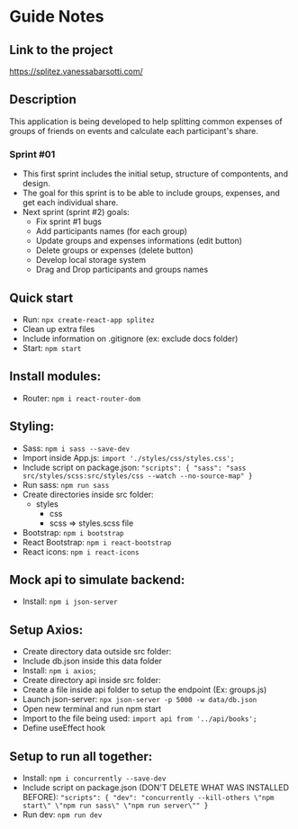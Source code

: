 # Guide Notes

## Link to the project

https://splitez.vanessabarsotti.com/

## Description

This application is being developed to help splitting common expenses of groups of friends on events and calculate each participant's share.

### Sprint #01

- This first sprint includes the initial setup, structure of compontents, and design.
- The goal for this sprint is to be able to include groups, expenses, and get each individual share.
- Next sprint (sprint #2) goals:
  - Fix sprint #1 bugs
  - Add participants names (for each group)
  - Update groups and expenses informations (edit button)
  - Delete groups or expenses (delete button)
  - Develop local storage system
  - Drag and Drop participants and groups names

## Quick start

- Run: `npx create-react-app splitez`
- Clean up extra files
- Include information on .gitignore (ex: exclude docs folder)
- Start: `npm start`

## Install modules:

- Router: `npm i react-router-dom`

## Styling:

- Sass: `npm i sass --save-dev`
- Import inside App.js: `import './styles/css/styles.css';`
- Include script on package.json:
  `"scripts": { "sass": "sass src/styles/scss:src/styles/css --watch --no-source-map" }`
- Run sass: `npm run sass`
- Create directories inside src folder:
  - styles
    - css
    - scss => styles.scss file
- Bootstrap: `npm i bootstrap`
- React Bootstrap: `npm i react-bootstrap`
- React icons: `npm i react-icons`

## Mock api to simulate backend:

- Install: `npm i json-server`

## Setup Axios:

- Create directory data outside src folder:
- Include db.json inside this data folder
- Install: `npm i axios`;
- Create directory api inside src folder:
- Create a file inside api folder to setup the endpoint (Ex: groups.js)
- Launch json-server: `npx json-server -p 5000 -w data/db.json`
- Open new terminal and run npm start
- Import to the file being used: `import api from '../api/books';`
- Define useEffect hook

## Setup to run all together:

- Install: `npm i concurrently --save-dev`
- Include script on package.json (DON'T DELETE WHAT WAS INSTALLED BEFORE):
  `"scripts": { "dev": "concurrently --kill-others \"npm start\" \"npm run sass\" \"npm run server\"" }`
- Run dev: `npm run dev`
